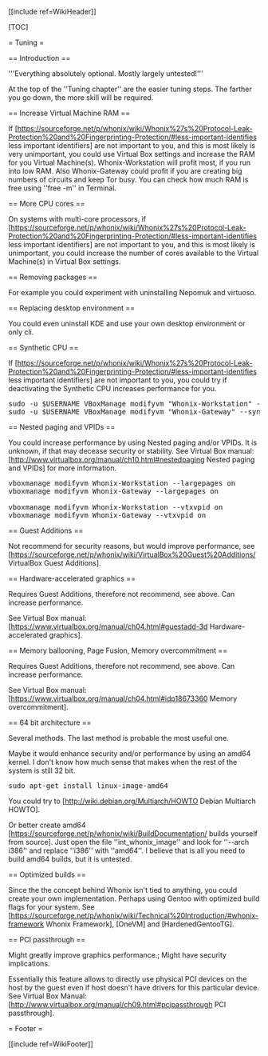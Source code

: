 [[include ref=WikiHeader]]

[TOC]

= Tuning =

== Introduction ==

'''Everything absolutely optional. Mostly largely untested!'''

At the top of the ''Tuning chapter'' are the easier tuning steps. The farther you go down, the more skill will be required.

== Increase Virtual Machine RAM ==

If [https://sourceforge.net/p/whonix/wiki/Whonix%27s%20Protocol-Leak-Protection%20and%20Fingerprinting-Protection/#less-important-identifies less important identifiers] are not important to you, and this is most likely is very unimportant, you could use Virtual Box settings and increase the RAM for you Virtual Machine(s). Whonix-Workstation will profit most, if you run into low RAM. Also Whonix-Gateway could profit if you are creating big numbers of circuits and keep Tor busy. You can check how much RAM is free using ''free -m'' in Terminal.

== More CPU cores ==

On systems with multi-core processors, if [https://sourceforge.net/p/whonix/wiki/Whonix%27s%20Protocol-Leak-Protection%20and%20Fingerprinting-Protection/#less-important-identifies less important identifiers] are not important to you, and this is most likely is unimportant, you could increase the number of cores available to the Virtual Machine(s) in Virtual Box settings.

== Removing packages ==

For example you could experiment with uninstalling Nepomuk and virtuoso.

== Replacing desktop environment ==

You could even uninstall KDE and use your own desktop environment or only cli.

== Synthetic CPU ==

If [https://sourceforge.net/p/whonix/wiki/Whonix%27s%20Protocol-Leak-Protection%20and%20Fingerprinting-Protection/#less-important-identifies less important identifiers] are not important to you, you could try if deactivating the Synthetic CPU increases performance for you.

<pre>sudo -u $USERNAME VBoxManage modifyvm &quot;Whonix-Workstation&quot; --synthcpu off
sudo -u $USERNAME VBoxManage modifyvm &quot;Whonix-Gateway&quot; --synthcpu off</pre>
== Nested paging and VPIDs ==

You could increase performance by using Nested paging and/or VPIDs. It is unknown, if that may decease security or stability. See Virtual Box manual: [http://www.virtualbox.org/manual/ch10.html#nestedpaging Nested paging and VPIDs] for more information.

<pre>vboxmanage modifyvm Whonix-Workstation --largepages on
vboxmanage modifyvm Whonix-Gateway --largepages on

vboxmanage modifyvm Whonix-Workstation --vtxvpid on
vboxmanage modifyvm Whonix-Gateway --vtxvpid on</pre>
== Guest Additions ==

Not recommend for security reasons, but would improve performance, see [https://sourceforge.net/p/whonix/wiki/VirtualBox%20Guest%20Additions/ VirtualBox Guest Additions].

== Hardware-accelerated graphics ==

Requires Guest Additions, therefore not recommend, see above. Can increase performance.

See Virtual Box manual: [https://www.virtualbox.org/manual/ch04.html#guestadd-3d Hardware-accelerated graphics].

== Memory ballooning, Page Fusion, Memory overcommitment ==

Requires Guest Additions, therefore not recommend, see above. Can increase performance.

See Virtual Box manual: [https://www.virtualbox.org/manual/ch04.html#idp18673360 Memory overcommitment].

== 64 bit architecture ==

Several methods. The last method is probable the most useful one.

Maybe it would enhance security and/or performance by using an amd64 kernel. I don't know how much sense that makes when the rest of the system is still 32 bit.

<pre>sudo apt-get install linux-image-amd64</pre>
You could try to [http://wiki.debian.org/Multiarch/HOWTO Debian Multiarch HOWTO].

Or better create amd64 [https://sourceforge.net/p/whonix/wiki/BuildDocumentation/ builds yourself from source]. Just open the file ''int_whonix_image'' and look for ''--arch i386'' and replace ''i386'' with ''amd64''. I believe that is all you need to build amd64 builds, but it is untested.

== Optimized builds ==

Since the the concept behind Whonix isn't tied to anything, you could create your own implementation. Perhaps using Gentoo with optimized build flags for your system. See [https://sourceforge.net/p/whonix/wiki/Technical%20Introduction/#whonix-framework Whonix Framework], [OneVM] and [HardenedGentooTG].

== PCI passthrough ==

Might greatly improve graphics performance.; Might have security implications.

Essentially this feature allows to directly use physical PCI devices on the host by the guest even if host doesn't have drivers for this particular device. See Virtual Box Manual: [http://www.virtualbox.org/manual/ch09.html#pcipassthrough PCI passthrough].

= Footer =

[[include ref=WikiFooter]]

